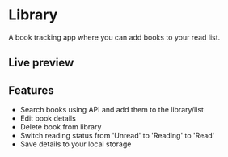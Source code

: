# Library

A book tracking app where you can add books to your read list.

## Live preview

## Features

- Search books using API and add them to the library/list
- Edit book details
- Delete book from library
- Switch reading status from 'Unread' to 'Reading' to 'Read'
- Save details to your local storage
